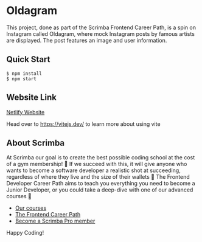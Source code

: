 # Oldagram

This project, done as part of the Scrimba Frontend Career Path, is a spin on Instagram called Oldagram, where mock Instagram posts by famous artists are displayed. The post features an image and user information.

## Quick Start

```
$ npm install
$ npm start
````

## Website Link

[Netlify Website](https://loquacious-haupia-45cf38.netlify.app/)


Head over to https://vitejs.dev/ to learn more about using vite
## About Scrimba

At Scrimba our goal is to create the best possible coding school at the cost of a gym membership! 💜
If we succeed with this, it will give anyone who wants to become a software developer a realistic shot at succeeding, regardless of where they live and the size of their wallets 🎉
The Frontend Developer Career Path aims to teach you everything you need to become a Junior Developer, or you could take a deep-dive with one of our advanced courses 🚀

- [Our courses](https://scrimba.com/allcourses)
- [The Frontend Career Path](https://scrimba.com/learn/frontend)
- [Become a Scrimba Pro member](https://scrimba.com/pricing)

Happy Coding!
